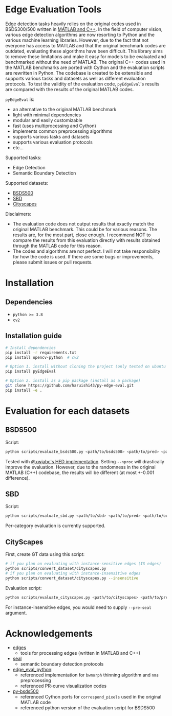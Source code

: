 # Edge Evaluation Tools

Edge detection tasks heavily relies on the original codes used in BSDS300/500 written in [MATLAB and C++](https://www2.eecs.berkeley.edu/Research/Projects/CS/vision/grouping/resources.html).
In the field of computer vision, various edge detection algorithms are now resorting to Python and the various machine learning libraries.
However, due to the fact that not everyone has access to MATLAB and that the original benchmark codes are outdated, evaluating these algorithms have been difficult.
This library aims to remove these limitations and make it easy for models to be evaluated and benchmarked without the need of MATLAB.
The original C++ codes used in the MATLAB benchmarks are ported with Cython and the evaluation scripts are rewritten in Python.
The codebase is created to be extensible and supports various tasks and datasets as well as different evaluation protocols.
To test the validity of the evaluation code, `pyEdgeEval`'s results are compared with the results of the original MATLAB codes.

`pyEdgeEval` is:
- an alternative to the original MATLAB benchmark
- light with minimal dependencies
- modular and easily customizable
- fast (uses multiprocessing and Cython)
- implements common preprocessing algorithms
- supports various tasks and datasets
- supports various evaluation protocols
- etc...

Supported tasks:
- Edge Detection
- Semantic Boundary Detection

Supported datasets:
- [BSDS500](https://www2.eecs.berkeley.edu/Research/Projects/CS/vision/grouping/resources.html)
- [SBD](http://home.bharathh.info/pubs/codes/SBD/download.html)
- [Cityscapes](https://www.cityscapes-dataset.com)

Disclaimers:
- The evaluation code does not output results that exactly match the original MATLAB benchmark. This could be for various reasons. The results are, for the most part, close enough. I recommend NOT to compare the results from this evaluation directly with results obtained through the MATLAB code for this reason.
- The codes and algorithms are not perfect. I will not take responsibility for how the code is used. If there are some bugs or improvements, please submit issues or pull requests.

# Installation

## Dependencies

- `python >= 3.8`
- `cv2`

## Installation guide

```Bash
# Install dependencies
pip install -r requirements.txt
pip install opencv-python  # cv2

# Option 1. install without cloning the project (only tested on ubuntu with python 3.8)
pip install pyEdgeEval

# Option 2. install as a pip package (install as a package)
git clone https://github.com/haruishi43/py-edge-eval.git
pip install -e .
```

# Evaluation for each datasets

## BSDS500

Script:

```Bash
python scripts/evaluate_bsds500.py <path/to/bsds500> <path/to/pred> <path/to/output> --thresholds=5 --nproc=8
```

Tested with [@xwjabc's HED implementation](https://github.com/xwjabc/hed).
Setting `--nproc` will drastically improve the evaluation.
However, due to the randomness in the original MATLAB (C++) codebase, the results will be different (at most +-0.001 difference).

## SBD

Script:

```Bash
python scripts/evaluate_sbd.py <path/to/sbd> <path/to/pred> <path/to/output> --category=15 --thresholds=5 --nproc=8
```

Per-category evaluation is currently supported.


## CityScapes

First, create GT data using this script:
```Bash
# if you plan on evaluating with instance-sensitive edges (IS edges)
python scripts/convert_dataset/cityscapes.py
# if you plan on evaluating with instance-insensitive edges
python scripts/convert_dataset/cityscapes.py --insensitive
```

Evaluation script:
```Bash
python scripts/evaluate_cityscapes.py <path/to/cityscapes> <path/to/predictions> <path/to/output> --category 14 --thresholds 99 --nproc 8
```

For instance-insensitive edges, you would need to supply `--pre-seal` argument.


# Acknowledgements

- [edges](https://github.com/pdollar/edges)
  - tools for processing edges (written in MATLAB and C++)
- [seal](https://github.com/Chrisding/seal/blob/master/LICENSE)
  - semantic boundary detection protocols
- [edge_eval_python](https://github.com/Walstruzz/edge_eval_python):
  - referenced implementation for `bwmorph` thinning algorithm and `nms` preprocessing
  - referenced PR-curve visualization codes
- [py-bsds500](https://github.com/Britefury/py-bsds500)
  - referenced Cython ports for `correspond_pixels` used in the original MATLAB code
  - referenced python version of the evaluation script for BSDS500
